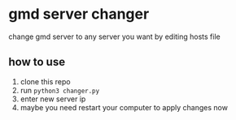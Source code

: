 # gmd server changer

change gmd server to any server you want by editing hosts file

## how to use

1. clone this repo
2. run `python3 changer.py`
3. enter new server ip
4. maybe you need restart your computer to apply changes now